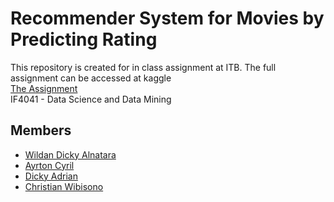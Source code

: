 # Recommender System for Movies by Predicting Rating
This repository is created for in class assignment at ITB. The full assignment can be accessed at kaggle <br/>
[The Assignment](https://www.kaggle.com/c/if4041-itb-2019-recommender-system/leaderboard) <br/>
IF4041 - Data Science and Data Mining

## Members
- [Wildan Dicky Alnatara](https://github.com/wildansupernova)
- [Ayrton Cyril](https://github.com/ayrtoncn)
- [Dicky Adrian](https://github.com/dickyadrian)
- [Christian Wibisono](https://github.com/christianwbsn)
